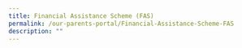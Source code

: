 ```yaml
---
title: Financial Assistance Scheme (FAS)
permalink: /our-parents-portal/Financial-Assistance-Scheme-FAS
description: ""
---
```

